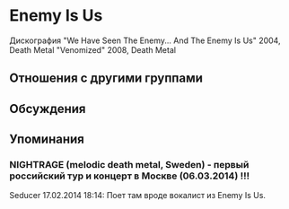 # Enemy Is Us

Дискография
"We Have Seen The Enemy... And The Enemy Is Us" 2004, Death Metal
"Venomized" 2008, Death Metal

## Отношения с другими группами


## Обсуждения


## Упоминания

### NIGHTRAGE (melodic death metal, Sweden) - первый российский тур и концерт в Москве (06.03.2014) !!!

Seducer 17.02.2014 18:14:
Поет там вроде вокалист из Enemy Is Us.

